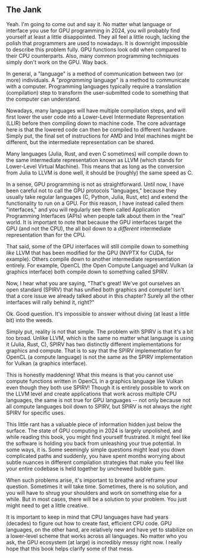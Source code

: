 ## The Jank

Yeah.
I'm going to come out and say it.
No matter what language or interface you use for GPU programming in 2024, you will probably find yourself at least a little disappointed.
They all feel a little rough, lacking the polish that programmers are used to nowadays.
It is downright impossible to describe this problem fully.
GPU functions look odd when compared to their CPU counterparts.
Also, many common programming techniques simply don't work on the GPU.
Way back.

In general, a "language" is a method of communication between two (or more) individuals.
A "*programming* language" is a method to communicate with a computer.
Programming languages typically require a translation (compilation) step to transform the user-submitted code to something that the computer can understand.

Nowadays, many languages will have multiple compilation steps, and will first lower the user code into a Lower-Level Intermediate Representation (LLIR) before then compiling down to machine code.
The core advantage here is that the lowered code can then be compiled to different hardware.
Simply put, the final set of instructions for AMD and Intel machines might be different, but the intermediate representation can be shared.

Many languages (Julia, Rust, and even C sometimes) will compile down to the same intermediate representation known as LLVM (which stands for Lower-Level Virtual Machine).
This means that as long as the conversion from Julia to LLVM is done well, it should be (roughly) the same speed as C.

In a sense, GPU programming is not as straightforward.
Until now, I have been careful not to call the GPU protocols "languages," because they usually take regular languages (C, Python, Julia, Rust, etc) and extend the functionality to run on a GPU.
For this reason, I have instead called them "interfaces," and you will regularly see them called Application Programming Interfaces (APIs) when people talk about them in the "real" world.
It is important to note that because the GPU interfaces target the GPU (and not the CPU), the all boil down to a *different* intermediate representation than for the CPU.

That said, some of the GPU interfaces will still compile down to something *like* LLVM that has been modified for the GPU (NVPTX for CUDA, for example).
Others compile down to another intermediate representation entirely.
For example, OpenCL (the Open Compute Language) and Vulkan (a graphics interface) both compile down to something called SPIRV.

Now, I hear what you are saying, "That's great! We've got ourselves an open standard (SPIRV) that has unified both graphics and compute! Isn't that a core issue we already talked about in this chapter? Surely all the other interfaces will rally behind it, right?"

Ok. Good question.
It's impossible to answer without diving (at least a little bit) into the weeds.

Simply put, reality is not that simple.
The problem with SPIRV is that it's a bit too broad.
Unlike LLVM, which is the same no matter what language is using it (Julia, Rust, C), SPIRV has two distinctly different implementations for graphics and compute.
That is to say that the SPIRV implementation for OpenCL (a compute language) is not the same as the SPIRV implementation for Vulkan (a graphics interface).

This is honestly maddening!
What this means is that you cannot use compute functions written in OpenCL in a graphics language like Vulkan even though they both use SPIRV!
Though it is entirely possible to work on the LLVM level and create applications that work across multiple CPU languages, the same is not true for GPU languages -- not only because not all compute languages boil down to SPIRV, but SPIRV is not always the *right* SPIRV for specific uses.

This little rant has a valuable piece of information hidden just below the surface.
The state of GPU computing in 2024 is largely unpolished, and while reading this book, you might find yourself frustrated.
It might feel like the software is holding you back from unleashing your true potential.
In some ways, it is.
Some seemingly simple questions might lead you down complicated paths and suddenly, you have spent months worrying about subtle nuances in different compilation strategies that make you feel like your entire codebase is held together by unchewed bubble gum.

When such problems arise, it's important to breathe and reframe your question.
Sometimes it will take time.
Sometimes, there is no solution, and you will have to shrug your shoulders and work on something else for a while.
But in most cases, there will be a solution to your problem.
You just might need to get a little creative.

It is important to keep in mind that CPU languages have had years (decades) to figure out how to create fast, efficient CPU code.
GPU languages, on the other hand, are relatively new and have yet to stabilize on a lower-level scheme that works across all languages.
No matter who you ask, the GPU ecosystem (at large) is incredibly messy right now.
I really hope that this book helps clarify some of that mess.

